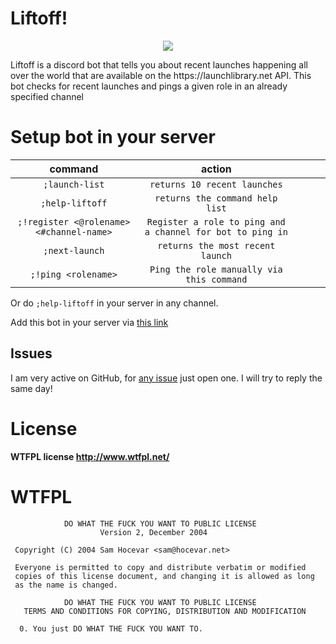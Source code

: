 # Liftoff!
<p align="center">
  <img src="https://cdn.glitch.com/project-avatar/b258934c-611d-4f93-ade5-432f5aff3851.png?1575996506463">
</p>
Liftoff is a discord bot that tells you about recent launches happening all over the world that are available on the
https://launchlibrary.net API. This bot checks for recent launches and pings a given role in an already specified channel

# Setup bot in your server
|  command 	|  action 	|   	|  	|   	|
|:-:	|:-:	|:-:	|---	|---	|
|  `;launch-list` 	| `returns 10 recent launches`  	|   	|   	|   	|
|   `;help-liftoff`	|  `returns the command help list` 	|   	|   	|   	|
|  `;!register <@rolename> <#channel-name>` 	|  `Register a role to ping and a channel for bot to ping in` 	|   	|   	|   	|
|  `;next-launch` 	| `returns the most recent launch`  	|   	|   	|   	|
|  `;!ping <rolename>` 	| `Ping the role manually via this command`  	|   	|   	|   	|


Or do `;help-liftoff` in your server in any channel.

Add this bot in your server via [this link](https://discordapp.com/api/oauth2/authorize?client_id=646973093117558794&permissions=268561408&scope=bot)

 ## Issues
I am very active on GitHub, for [any issue](https://github.com/Daksh14/Liftoff/labels) just open one. I will try to reply the same day!


# License

**WTFPL license http://www.wtfpl.net/**

# WTFPL

```
            DO WHAT THE FUCK YOU WANT TO PUBLIC LICENSE
                    Version 2, December 2004

 Copyright (C) 2004 Sam Hocevar <sam@hocevar.net>

 Everyone is permitted to copy and distribute verbatim or modified
 copies of this license document, and changing it is allowed as long
 as the name is changed.

            DO WHAT THE FUCK YOU WANT TO PUBLIC LICENSE
   TERMS AND CONDITIONS FOR COPYING, DISTRIBUTION AND MODIFICATION

  0. You just DO WHAT THE FUCK YOU WANT TO.
  ```

